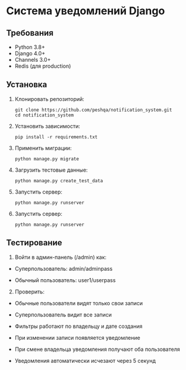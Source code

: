 # Система уведомлений Django

## Требования
- Python 3.8+
- Django 4.0+
- Channels 3.0+
- Redis (для production)

## Установка
1. Клонировать репозиторий:
   ```
   git clone https://github.com/peshqa/notification_system.git
   cd notification_system
   ```
2. Установить зависимости:
   ```
   pip install -r requirements.txt
   ```
3. Применить миграции:
   ```
   python manage.py migrate
   ```
4. Загрузить тестовые данные:
   ```
   python manage.py create_test_data
   ```
5. Запустить сервер:
   ```
   python manage.py runserver
   ```
6. Запустить сервер:
   ```
   python manage.py runserver
   ```
## Тестирование
1. Войти в админ-панель (/admin) как:

 - Суперпользователь: admin/adminpass
 
 - Обычный пользователь: user1/userpass

2. Проверить:

 - Обычные пользователи видят только свои записи

 - Суперпользователь видит все записи

 - Фильтры работают по владельцу и дате создания

 - При изменении записи появляется уведомление

 - При смене владельца уведомления получают оба пользователя

 - Уведомления автоматически исчезают через 5 секунд